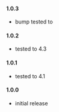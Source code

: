 ####  1.0.3
* bump tested to

#### 1.0.2
* tested to 4.3

#### 1.0.1
* tested to 4.1

#### 1.0.0
* initial release
